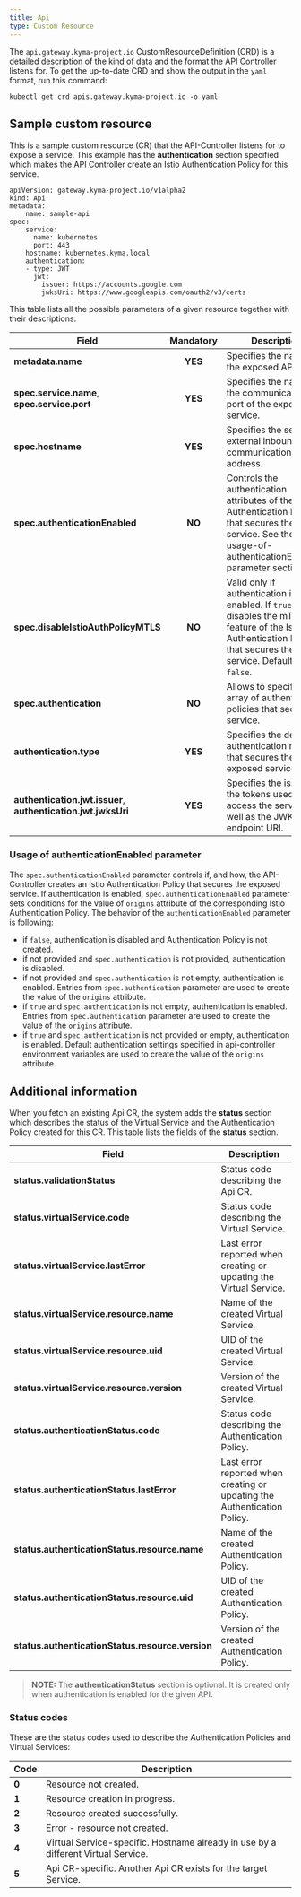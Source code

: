 ```yaml
---
title: Api
type: Custom Resource
---
```


The `api.gateway.kyma-project.io` CustomResourceDefinition (CRD) is a detailed description of the kind of data and the format the API Controller listens for. To get the up-to-date CRD and show
the output in the `yaml` format, run this command:
```
kubectl get crd apis.gateway.kyma-project.io -o yaml
```

## Sample custom resource

This is a sample custom resource (CR) that the API-Controller listens for to expose a service. This example has the **authentication** section specified which makes the API Controller create an Istio Authentication Policy for this service.

```
apiVersion: gateway.kyma-project.io/v1alpha2
kind: Api
metadata:
    name: sample-api
spec:
    service:
      name: kubernetes
      port: 443
    hostname: kubernetes.kyma.local
    authentication:
    - type: JWT
      jwt:
        issuer: https://accounts.google.com
        jwksUri: https://www.googleapis.com/oauth2/v3/certs
```

This table lists all the possible parameters of a given resource together with their descriptions:

| Field   |      Mandatory      |  Description |
|----------|:-------------:|------|
| **metadata.name** |    **YES**   | Specifies the name of the exposed API |
| **spec.service.name**, **spec.service.port** | **YES** | Specifies the name and the communication port of the exposed service. |
| **spec.hostname** | **YES** | Specifies the service's external inbound communication address. |
| **spec.authenticationEnabled** | **NO** | Controls the authentication attributes of the Istio Authentication Policy that secures the service. See the usage-of-authenticationEnabled-parameter section. |
| **spec.disableIstioAuthPolicyMTLS** | **NO** | Valid only if authentication is enabled. If `true`, disables the mTLS feature of the Istio Authentication Policy that secures the service. Defaults to `false`. |
| **spec.authentication** | **NO** | Allows to specify an array of authentication policies that secure the service. |
| **authentication.type** | **YES** | Specifies the desired authentication method that secures the exposed service. |
| **authentication.jwt.issuer**, **authentication.jwt.jwksUri** | **YES** | Specifies the issuer of the tokens used to access the services, as well as the JWKS endpoint URI. |

### Usage of authenticationEnabled parameter

The `spec.authenticationEnabled` parameter controls if, and how, the API-Controller creates an Istio Authentication Policy that secures the exposed service.
If authentication is enabled, `spec.authenticationEnabled` parameter sets conditions for the value of `origins` attribute of the corresponding Istio Authentication Policy.
The behavior of the `authenticationEnabled` parameter is following:
- if `false`, authentication is disabled and Authentication Policy is not created.
- if not provided and `spec.authentication` is not provided, authentication is disabled.
- if not provided and `spec.authentication` is not empty, authentication is enabled. Entries from `spec.authentication` parameter are used to create the value of the `origins` attribute.
- if `true` and `spec.authentication` is not empty, authentication is enabled. Entries from `spec.authentication` parameter are used to create the value of the `origins` attribute.
- if `true` and `spec.authentication` is not provided or empty, authentication is enabled. Default authentication settings specified in api-controller environment variables are used to create the value of the `origins` attribute.

## Additional information

When you fetch an existing Api CR, the system adds the **status** section which describes the status of the Virtual Service and the Authentication Policy created for this CR. This table lists the fields of the **status** section.

| Field   |  Description |
|----------|-------------|
| **status.validationStatus** | Status code describing the Api CR. |
| **status.virtualService.code** | Status code describing the Virtual Service. |
| **status.virtualService.lastError** | Last error reported when creating or updating the Virtual Service. |
| **status.virtualService.resource.name** | Name of the created Virtual Service. |
| **status.virtualService.resource.uid** | UID of the created Virtual Service. |
| **status.virtualService.resource.version** | Version of the created Virtual Service. |
| **status.authenticationStatus.code** | Status code describing the Authentication Policy. |
| **status.authenticationStatus.lastError** | Last error reported when creating or updating the Authentication Policy. |
| **status.authenticationStatus.resource.name** | Name of the created Authentication Policy. |
| **status.authenticationStatus.resource.uid** | UID of the created Authentication Policy. |
| **status.authenticationStatus.resource.version** | Version of the created Authentication Policy. |

>**NOTE:** The **authenticationStatus** section is optional. It is created only when authentication is enabled for the given API.


### Status codes

These are the status codes used to describe the Authentication Policies and Virtual Services:

| Code   |  Description |
|----------|-------------|
| **0** | Resource not created. |
| **1** | Resource creation in progress. |
| **2** | Resource created successfully. |
| **3** | Error - resource not created. |
| **4** | Virtual Service-specific. Hostname already in use by a different Virtual Service. |
| **5** | Api CR-specific. Another Api CR exists for the target Service. |
